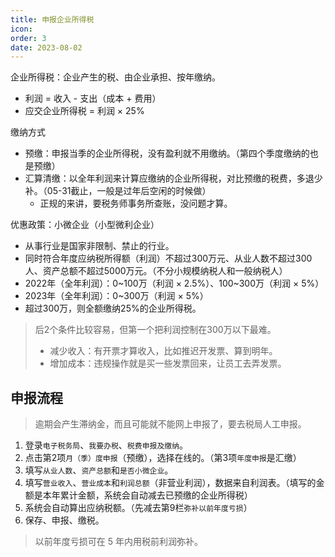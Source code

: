 ```yaml
---
title: 申报企业所得税
icon: 
order: 3
date: 2023-08-02
---
```


企业所得税：企业产生的税、由企业承担、按年缴纳。

- 利润 = 收入 - 支出（成本 + 费用）
- 应交企业所得税 = 利润 × 25%

缴纳方式

- 预缴：申报当季的企业所得税，没有盈利就不用缴纳。（第四个季度缴纳的也是预缴）
- 汇算清缴：以全年利润来计算应缴纳的企业所得税，对比预缴的税费，多退少补。（05-31截止，一般是过年后空闲的时候做）
    - 正规的来讲，要税务师事务所查账，没问题才算。

优惠政策：小微企业（小型微利企业）

- 从事行业是国家非限制、禁止的行业。
- 同时符合年度应纳税所得额（利润）不超过300万元、从业人数不超过300人、资产总额不超过5000万元。（不分小规模纳税人和一般纳税人）
- 2022年（全年利润）：0~100万（利润 × 2.5%）、100~300万（利润 × 5%）
- 2023年（全年利润）：0~300万（利润 × 5%）
- 超过300万，则全额缴纳25%的企业所得税。

> 后2个条件比较容易，但第一个把利润控制在300万以下最难。
> - 减少收入：有开票才算收入，比如推迟开发票、算到明年。
> - 增加成本：违规操作就是买一些发票回来，让员工去弄发票。

## 申报流程

> 逾期会产生滞纳金，而且可能就不能网上申报了，要去税局人工申报。

1. 登录`电子税务局`、`我要办税`、`税费申报及缴纳`。
2. 点击第2项`月（季）度申报`（预缴），选择在线的。（第3项`年度申报`是汇缴）
3. 填写`从业人数`、`资产总额`和`是否小微企业`。
4. 填写`营业收入`、`营业成本`和`利润总额`（非营业利润），数据来自利润表。（填写的金额是本年累计金额，系统会自动减去已预缴的企业所得税）
5. 系统会自动算出应纳税额。（先减去第9栏`弥补以前年度亏损`）
6. 保存、申报、缴税。

> 以前年度亏损可在 5 年内用税前利润弥补。
